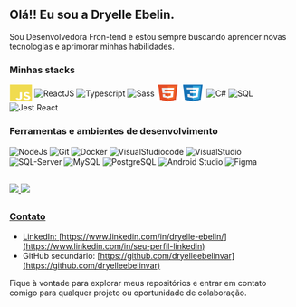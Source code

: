 ## Olá!! Eu sou a Dryelle Ebelin.  
Sou Desenvolvedora Fron-tend e estou sempre buscando aprender novas tecnologias e aprimorar minhas habilidades.

### Minhas stacks
<div style="display: inline_block">
  <img align="center" alt="JavaScript" height="30" width="40" src="https://raw.githubusercontent.com/devicons/devicon/master/icons/javascript/javascript-plain.svg">
  <img align="center" alt="ReactJS" height="38" width="40" src="https://img.icons8.com/officel/256/react.png">
  <img align="center" alt="Typescript" height="42" width="40" src="https://img.icons8.com/?size=256&id=nCj4PvnCO0tZ&format=png">
  <img align="center" alt="Sass" height="30" width="40" src="https://img.icons8.com/?size=48&id=QBqFNfPPB2Kx&format=png">
  <img align="center" alt="HTML" height="30" width="40" src="https://raw.githubusercontent.com/devicons/devicon/master/icons/html5/html5-original.svg">
  <img align="center" alt="CSS" height="30" width="40" src="https://raw.githubusercontent.com/devicons/devicon/master/icons/css3/css3-original.svg">
  <img align="center" alt="C#" height="40" width="42" src="https://img.icons8.com/color/512/c-sharp-logo.png">
  <img align="center" alt="SQL" height="34" width="38" src="https://img.icons8.com/external-soft-fill-juicy-fish/256/external-sql-coding-and-development-soft-fill-soft-fill-juicy-fish.png">
  <img align="center" alt="Jest React" height="35" width="42" src="https://img.icons8.com/?size=256&id=bp24DwGXJDyT&format=png">
</div>

### Ferramentas e ambientes de desenvolvimento
<div style="display: inline_block">
  <img align="center" alt="NodeJs" height="50" width="48" src="https://img.icons8.com/?size=256&id=54087&format=png">
  <img align="center" alt="Git" height="40" width="44" src="https://img.icons8.com/color/48/000000/git.png">
  <img align="center" alt="Docker" height="40" width="50" src="https://img.icons8.com/color/48/docker.png">
  <img align="center" alt="VisualStudiocode" height="30" width="35" src="https://upload.wikimedia.org/wikipedia/commons/thumb/9/9a/Visual_Studio_Code_1.35_icon.svg/1024px-Visual_Studio_Code_1.35_icon.svg.png">
  <img align="center" alt="VisualStudio" height="37" width="42" src="https://img.icons8.com/fluency/512/visual-studio.png">
  <img align="center" alt="SQL-Server" height="40" width="44" src="https://img.icons8.com/color/256/microsoft-sql-server.png">
  <img align="center" alt="MySQL" height="40" width="44" src="https://img.icons8.com/color/256/mysql-logo.png">
  <img align="center" alt="PostgreSQL" height="34" width="38" src="https://img.icons8.com/?size=256&id=38561&format=png">
  <img align="center" alt="Android Studio" height="34" width="34" src="https://img.icons8.com/?size=256&id=1LAX3PYMg2iA&format=png">
  <img align="center" alt="Figma" height="34" width="34" src="https://img.icons8.com/?size=256&id=zfHRZ6i1Wg0U&format=png">
 </div>

##

<div>
  <a href="https://github.com/dryelleebelin">
  <img height="170em" src="https://github-readme-stats.vercel.app/api?username=dryelleebelin&show_icons=true&theme=dark&include_all_commits=true&count_private=true"/>
  <img height="170em" src="https://github-readme-stats.vercel.app/api/top-langs/?username=dryelleebelin&layout=compact&langs_count=7&theme=dark"/>
</div>
  
  ##
  
### Contato
- LinkedIn: [https://www.linkedin.com/in/dryelle-ebelin/](https://www.linkedin.com/in/seu-perfil-linkedin)  
- GitHub secundário: [https://github.com/dryelleebelinvar](https://github.com/dryelleebelinvar)  
  
  
Fique à vontade para explorar meus repositórios e entrar em contato comigo para qualquer projeto ou oportunidade de colaboração.
  
